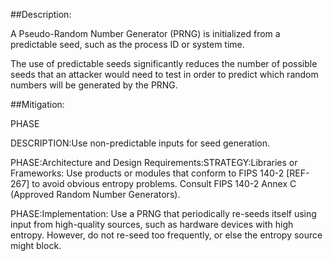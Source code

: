 ##Description:

A Pseudo-Random Number Generator (PRNG) is initialized from a predictable seed, such as the process ID or system time.

The use of predictable seeds significantly reduces the number of possible seeds that an attacker would need to test in order to predict which random numbers will be generated by the PRNG.

##Mitigation:


PHASE

DESCRIPTION:Use non-predictable inputs for seed generation.

PHASE:Architecture and Design Requirements:STRATEGY:Libraries or Frameworks:
Use products or modules that conform to FIPS 140-2 [REF-267] to avoid obvious entropy problems. Consult FIPS 140-2 Annex C (Approved Random Number Generators).

PHASE:Implementation:
Use a PRNG that periodically re-seeds itself using input from high-quality sources, such as hardware devices with high entropy. However, do not re-seed too frequently, or else the entropy source might block.

